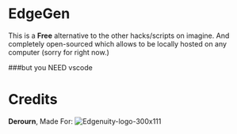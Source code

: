 # EdgeGen

This is a **Free** alternative to the other hacks/scripts on imagine. And completely open-sourced which allows to be locally hosted on any computer (sorry for right now.)

###but you NEED vscode

# Credits

**Derourn**,
Made For:
![Edgenuity-logo-300x111](https://github.com/user-attachments/assets/c7becd08-70f1-49a7-9fe0-b100e9194765)
